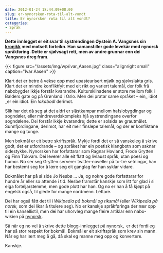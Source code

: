 ```yaml
---
date: 2012-01-24 18:44:09+00:00
slug: er-nynorsken-rota-til-alt-vondt
title: Er nynorsken rota til alt vondt?
categories:
- Språk
---
```


**Dette innlegget er eit svar til systrendingen Øystein A. Vangsnes sin [kronikk](http://www.forskning.no/blog/vangsnes/303273) med motsett forteikn. Han samanstiller gode levekår med nynorsk språkføring. Dette er sjølvsagt rett, men av andre grunnar enn dei Vangsnes dreg fram.**

{{< figure src="/assets/img/wp/Ivar_Aasen.jpg" class="alignright small" caption="Ivar Aasen" >}}

<!--more-->

Klart det er betre å vekse opp med upasteurisert mjølk og sjølvslakta gris. Klart det er mindre konfliktfylt med eit rikt og variert talemål, der folk frå nabobygder ikkje forstår kvarandre. Kulturskilnadene er store mellom folk i Balders gate og på Grønland i Oslo. Men dei pratar same språket – ein_ idiot _er ein idiot. Ein _lakabodl_ derimot.

Slik har det då seg at det aldri er slåstkampar mellom hafslobygdingar og sogndøler, eller mindreverdskompleks hjå systrendingane overfor sogndølene. Dei forstår ikkje kvarandre; dette er solsida av grautmålet. Sunnfjordingane, derimot, har eit meir finslepe talemål, og der er konfliktane mange og tunge.

Men bokmål er eit betre skriftspråk. Mykje fordi det er så vanskeleg å skrive godt, det er utfordrande – og språket har ein poetisk klangbotn som saknar sidestykke. Nynorsken har forfattarar som Ragnar Hovland, Frode Grytten og Finn Tokvam. Dei leverer alle eit flatt og livlaust språk, utan poesi og humor. No ser seg Grytten serverer twitter-noveller på to-tre setningar, han har bestemt seg for å lære seg eit ganglag før han syklar vidare.

Bokmålet har på si side Jo Nesbø … Ja, og nokre gode forfattarar for hundre år eller so attende i tid. Nesbø framstår kanskje som litt for glad i si eiga forteljarstemme, men gode plott har han. Og no er han å få kjøpt på engelsk også, til glede for mange nordmenn. Lettare.

Dei har også fått det til i _Wikipedia på bokmål og riksmål_ (eller _Wikipedia på norsk,_ som dei likar å titulere seg). No er kanskje språkføringa der nær opp til ein kansellistil, men dei har uhorvleg mange fleire artiklar enn nabo-wikien på [nynorsk](http://nn.wikipedia.org/wiki/Hovudside).

Så når eg no vel å skrive dette blogg-innlegget på nynorsk,  er det fordi eg har så stor respekt for bokmål. Bokmål er eit skriftspråk som krev sin mann. Når eg har lært meg å gå, då skal eg manne meg opp og konvertere.

Kanskje.
